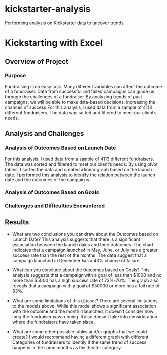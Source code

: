 # kickstarter-analysis
Performing analysis on Kickstarter data to uncover trends
# Kickstarting with Excel

## Overview of Project

### Purpose
 Fundraising is no easy task. Many different variables can affect the outcome of a fundraiser. Data from successful and failed campaigns can guide us through the challenges of a fundraiser. By analyzing trends of past campaigns, we will be able to make data-based decisions, increasing the chances of success.For this analysis, I used data from a sample of 4113 different fundraisers. The data was sorted and filtered to meet our client’s needs.

## Analysis and Challenges

### Analysis of Outcomes Based on Launch Date
For this analysis, I used data from a sample of 4113 different fundraisers. The data was sorted and filtered to meet our client’s needs. By using pivot tables, I sorted the data and created a linear graph based on the launch date. I performed this analysis to identify the relation between the launch date and the outcomes of the campaigns.
### Analysis of Outcomes Based on Goals

### Challenges and Difficulties Encountered

## Results

- What are two conclusions you can draw about the Outcomes based on Launch Date?
This analysis suggests that there is a significant association between the launch dates and their outcomes. The chart indicates that a campaign launched in May, June, or July has a greater success rate than the rest of the months. The data suggest that a campaign launched in December has a 43% chance of failure.

- What can you conclude about the Outcomes based on Goals?
This analysis suggests that a campaign with a goal of less than $1000 and no more than $5000 has a high success rate of 73%-76%. The graph also reveals that a campaign with a goal of $50000 or more has a fail rate of 83%.
- What are some limitations of this dataset?
There are several limitations to the models above. While this model shows a significant association with the outcome and the month it launched, it doesn’t consider how long the fundraiser was running. It also doesn’t take into consideration where the fundraisers have taken place.
- What are some other possible tables and/or graphs that we could create?
I would recommend having a different graph with different Categories of fundraisers to identify if the same trend of success happens in the same months as the theater category. 
